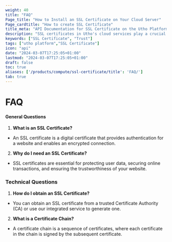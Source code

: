 ```yaml
---
weight: 40
title: "FAQ"
Page_title: "How to Install an SSL Certificate on Your Cloud Server"
Page_cardtitle: "How to create SSL Certificate"
title_meta: "API Documentation for SSL Certificate on the Utho Platform"
description: "SSL certificates in Utho's cloud services play a crucial role in securing data transmissions and establishing trust between clients and cloud applications. These certificates enable encrypted connections (HTTPS) to protect sensitive information and ensure data integrity across Utho's cloud infrastructure."
keywords: ["SSL Certificate", "Trust"]
tags: ["utho platform","SSL Certificate"]
icon: "api"
date: "2024-03-07T17:25:05+01:00"
lastmod: "2024-03-07T17:25:05+01:00"
draft: false
toc: true
aliases: ['/products/compute/ssl-certificate/title': 'FAQ/']
tab: true
--- 
```


# FAQ
#### General Questions
1. **What is an SSL Certificate?**

- An SSL certificate is a digital certificate that provides authentication for a website and enables an encrypted connection.
2. **Why do I need an SSL Certificate?**

- SSL certificates are essential for protecting user data, securing online transactions, and ensuring the trustworthiness of your website.
### Technical Questions
1. **How do I obtain an SSL Certificate?**

- You can obtain an SSL certificate from a trusted Certificate Authority (CA) or use our integrated service to generate one.
2. **What is a Certificate Chain?**

- A certificate chain is a sequence of certificates, where each certificate in the chain is signed by the subsequent certificate.